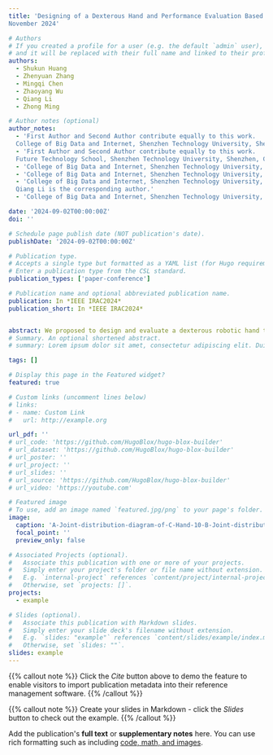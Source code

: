```yaml
---
title: 'Designing of a Dexterous Hand and Performance Evaluation Based on Teleoperation
November 2024'

# Authors
# If you created a profile for a user (e.g. the default `admin` user), write the username (folder name) here
# and it will be replaced with their full name and linked to their profile.
authors:
  - Shukun Huang
  - Zhenyuan Zhang
  - Mingqi Chen
  - Zhaoyang Wu
  - Qiang Li
  - Zhong Ming

# Author notes (optional)
author_notes:
  - 'First Author and Second Author contribute equally to this work.
  College of Big Data and Internet, Shenzhen Technology University, Shenzhen, China'
  - 'First Author and Second Author contribute equally to this work.
  Future Technology School, Shenzhen Technology University, Shenzhen, China'
  - 'College of Big Data and Internet, Shenzhen Technology University, Shenzhen, China'
  - 'College of Big Data and Internet, Shenzhen Technology University, Shenzhen, China'
  - 'College of Big Data and Internet, Shenzhen Technology University, Shenzhen, China
  Qiang Li is the corresponding author.'
  - 'College of Big Data and Internet, Shenzhen Technology University, Shenzhen, China'

date: '2024-09-02T00:00:00Z'
doi: ''

# Schedule page publish date (NOT publication's date).
publishDate: '2024-09-02T00:00:00Z'

# Publication type.
# Accepts a single type but formatted as a YAML list (for Hugo requirements).
# Enter a publication type from the CSL standard.
publication_types: ['paper-conference']

# Publication name and optional abbreviated publication name.
publication: In *IEEE IRAC2024*
publication_short: In *IEEE IRAC2024*


abstract: We proposed to design and evaluate a dexterous robotic hand through teleoperation. We introduced a dexterous hand with four fully actuated fingers, providing 16 degrees of freedom. A motor independently controls each joint, ensuring precise and flexible movements. The design incorporates an innovative joint distribution structure, enhancing the hand's flexibility and grasping capabilities. To validate the effectiveness of the design, we conducted a series of real-world experiments where the robotic hand replicated natural finger movements based on human hand gestures. The results demonstrated that the hand pose retargeting method successfully translates human gestures into precise and functional robotic hand movements, highlighting its potential for various practical applications in robotics.
# Summary. An optional shortened abstract.
# summary: Lorem ipsum dolor sit amet, consectetur adipiscing elit. Duis posuere tellus ac convallis placerat. Proin tincidunt magna sed ex sollicitudin condimentum.

tags: []

# Display this page in the Featured widget?
featured: true

# Custom links (uncomment lines below)
# links:
# - name: Custom Link
#   url: http://example.org

url_pdf: ''
# url_code: 'https://github.com/HugoBlox/hugo-blox-builder'
# url_dataset: 'https://github.com/HugoBlox/hugo-blox-builder'
# url_poster: ''
# url_project: ''
# url_slides: ''
# url_source: 'https://github.com/HugoBlox/hugo-blox-builder'
# url_video: 'https://youtube.com'

# Featured image
# To use, add an image named `featured.jpg/png` to your page's folder.
image:
  caption: 'A-Joint-distribution-diagram-of-C-Hand-10-B-Joint-distribution-diagram-of-Leap-Hand'
  focal_point: ''
  preview_only: false

# Associated Projects (optional).
#   Associate this publication with one or more of your projects.
#   Simply enter your project's folder or file name without extension.
#   E.g. `internal-project` references `content/project/internal-project/index.md`.
#   Otherwise, set `projects: []`.
projects:
  - example

# Slides (optional).
#   Associate this publication with Markdown slides.
#   Simply enter your slide deck's filename without extension.
#   E.g. `slides: "example"` references `content/slides/example/index.md`.
#   Otherwise, set `slides: ""`.
slides: example
---
```


{{% callout note %}}
Click the _Cite_ button above to demo the feature to enable visitors to import publication metadata into their reference management software.
{{% /callout %}}

{{% callout note %}}
Create your slides in Markdown - click the _Slides_ button to check out the example.
{{% /callout %}}

Add the publication's **full text** or **supplementary notes** here. You can use rich formatting such as including [code, math, and images](https://docs.hugoblox.com/content/writing-markdown-latex/).
